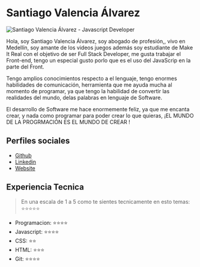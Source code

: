 # Santiago Valencia Álvarez

![Santiago Valencia Álvarez - Javascript Developer](https://avatars.githubusercontent.com/u/84546929?v=4)

Hola, soy Santiago Valencia Álvarez, soy abogado de profesión,, vivo en Medellín, soy amante de los videos juegos además soy estudiante de Make It Real con el objetivo de ser Full Stack Developer, me gusta trabajar el Front-end, tengo un especial gusto porlo que es el uso del JavaScrip en la parte del Front.

Tengo amplios conocimientos respecto a el lenguaje, tengo enormes habilidades de comunicación, herramienta que me ayuda mucha al momento de programar, ya que tengo la habilidad de convertir las realidades del mundo, delas palabras en lenguaje de Software.

El desarrollo de Software me hace enormemente feliz, ya que me encanta crear, y nada como programar para poder crear lo que quieras, ¡EL MUNDO DE LA PROGRMACIÓN ES EL MUNDO DE CREAR !


## Perfiles sociales

- [Github](https://github.com/santy289)
- [Linkedin](https://www.linkedin.com/in/santiagovalenciaalvarez/)
- [Website](https://gogole.com/)

## Experiencia Tecnica
> En una escala de 1 a 5 como te sientes tecnicamente en esto temas:  ⭐️⭐️⭐️⭐️⭐️

- Programacion: ⭐️⭐️⭐️⭐️
- Javascript: ⭐️⭐️⭐️⭐️
- CSS: ⭐️⭐️
- HTML: ⭐️⭐️⭐️
- Git: ⭐️⭐️⭐️⭐️
